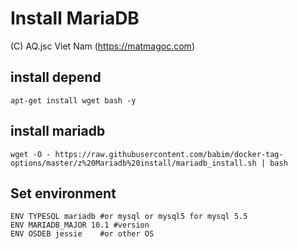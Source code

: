 # Install MariaDB
(C) AQ.jsc Viet Nam (https://matmagoc.com)

## install depend
`apt-get install wget bash -y`

## install mariadb
`wget -O - https://raw.githubusercontent.com/babim/docker-tag-options/master/z%20Mariadb%20install/mariadb_install.sh | bash`

## Set environment
```
ENV TYPESQL mariadb #or mysql or mysql5 for mysql 5.5
ENV MARIADB_MAJOR 10.1 #version
ENV OSDEB jessie	#or other OS
```
